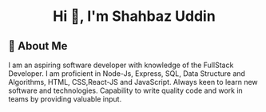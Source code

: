 
<h1 align="center">Hi 👋, I'm Shahbaz Uddin</h1>



## 🚀 About Me
I am an aspiring software developer with knowledge of the FullStack Developer. I am proficient in Node-Js, Express, SQL, Data Structure and Algorithms, HTML, CSS,React-JS and JavaScript. Always keen to learn new software and technologies. Capability to write quality code and work in teams by providing valuable input.




